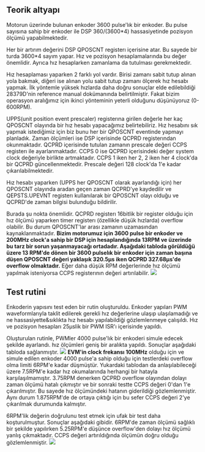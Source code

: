 ## Teorik altyapı
Motorun üzerinde bulunan enkoder 3600 pulse'lık bir enkoder. Bu pulse sayısına sahip bir enkoder ile DSP 360/(3600*4) hassasiyetinde pozisyon ölçümü yapabilmektedir. 

Her bir artırım değerini DSP QPOSCNT registerı içerisine atar. Bu sayede bir turda 3600*4 sayım yapar. Hız ve pozisyon hesaplamalarında bu değer önemlidir. Ayrıca hız hesaplarken zamanlama da tutulması gerekmektedir. 

Hız hesaplaması yaparken 2 farklı yol vardır. Birisi zamanı sabit tutup alınan yola bakmak, diğeri ise alınan yolu sabit tutup zamanı ölçerek hız hesabı yapmak. İlk yöntemle yüksek hızlarda daha doğru sonuçlar elde edilebildiği 28379D'nin reference manual dokümanında belirtilmiştir. Fakat bizim operasyon aralığımız için ikinci yönteminin yeterli olduğunu düşünüyoruz (0-600RPM). 

UPPS(unit position event prescaler) registerına girilen değerle her kaç QPOSCNT olayında bir hız hesabı yapacağımız belirtebiliriz. Hız hesabını sık yapmak istediğimiz için biz bunu her bir QPOSCNT eventinde yapmayı planladık. Zaman ölçümleri ise DSP içerisinde QCPRD registerından okunmaktadır. QCPRD içerisinde tutulan zamanın prescale değeri CCPS registerı ile ayarlanmaktadır. CCPS 0 ise QCPRD içerisindeki değer system clock değeriyle birlikte artmaktadır. CCPS 1 iken her 2, 2 iken her 4 clock'da bir QCPRD güncellenmektedir. Prescale değeri 128 clock'da 1'e kadar çıkarılabilmektedir.

Hız hesabı yaparken (UPPS her QPOSCNT olarak ayarlandığı için) her QPOSCNT olayında aradan geçen zaman QCPRD'ye kaydedilir ve QEPSTS.UPEVNT registerı kullanılarak bir QPOSCNT olayı olduğu ve QCPRD'de zaman bilgisi bulunduğu bildirilir. 

Burada şu nokta önemlidir. QCPRD registerı 16bitlik bir register olduğu için hız ölçümü yaparken timer registerı (özellikle düşük hızlarda) overflow olabilir. Bu durum QPOSCNT'lar arası zamanın uzamasından kaynaklanmaktadır. **Bizim motorumuz için 3600 pulse bir enkoder ve 200MHz clock'a sahip bir DSP için hesaplandığında 13RPM ve üzerinde bu tarz bir sorun yaşanmayacağı ortadadır. Aşağıdaki tabloda görüldüğü üzere 13 RPM'de dönen bir 3600 pulselık bir enkoder için zaman başına düşen QPOSCNT değeri yaklaşık 320.5µs iken QCPRD 327.68µs'de overflow olmaktadır.** 
Eğer daha düşük RPM değerlerinde hız ölçümü yapılmak isteniyorsa CCPS registerının değeri artırılabilir.
![](table4.PNG)

## Test rutini
Enkoderin yapısını test eden bir rutin oluşturuldu. Enkoder yapıları PWM waveformlarıyla taklit edilerek gerekli hız değerlerine ulaşıp ulaşılamadığı ve ne hassasiyette&sıklıkta hız hesabı yapılabildiği gözlemlenmeye çalışıldı. Hız ve pozisyon hesapları 25µslik bir PWM ISR'ı içerisinde yapıldı.

Oluşturulan rutinle, PWMler 4000 pulse'lık bir enkoderi simule edecek şekilde ayarlandı. hız ölçümleri geniş bir aralıkta yapıldı. Sonuçlar aşağıdaki tabloda sağlanmıştır. 
![](table1.PNG)
**EVM'in clock frekansı 100MHz** olduğu için ve simule edilen enkoder 4000 pulse'a sahip olduğu için testlerdeki overflow olma limiti 6RPM'e kadar düşmüştür. Yukardaki tablodan da anlaşılabileceği üzere 7.5RPM'e kadar hız okumalarında herhangi bir hatayla karşılaşılmamıştır. 3.75RPM denerken QCPRD overflow olayından dolayı zaman ölçümü hatalı çıkmıştır ve bir sonraki testte CCPS değeri 0'dan 1'e çıkarılmıştır. Bu sayede hız ölçümündeki hatanın giderildiği gözlemlenmiştir.
Aynı durum 1.875RPM'de de ortaya çıktığı için bu sefer CCPS değeri 2'ye çıkarılmak durumunda kalmıştır. 

6RPM'lik değerin doğrulunu test etmek için ufak bir test daha koşturulmuştur. Sonuçlar aşağıdaki gibidir. 6RPM'de zaman ölçümü sağlıklı bir şekilde yapılırken 5.25RPM'e düşünce overflow'den dolayı hız ölçümü yanlış çıkmaktadır. CCPS değeri artırıldığında ölçümün doğru olduğu gözlemlenmiştir.
![](table2.PNG)